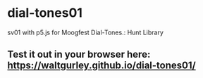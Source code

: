 # dial-tones01
sv01 with p5.js for Moogfest Dial-Tones.: Hunt Library

## Test it out in your browser here: https://waltgurley.github.io/dial-tones01/
